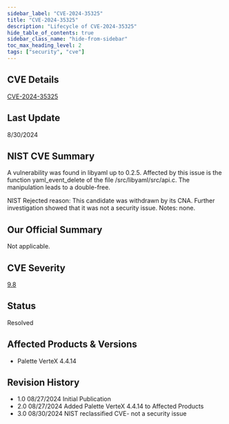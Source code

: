 ```yaml
---
sidebar_label: "CVE-2024-35325"
title: "CVE-2024-35325"
description: "Lifecycle of CVE-2024-35325"
hide_table_of_contents: true
sidebar_class_name: "hide-from-sidebar"
toc_max_heading_level: 2
tags: ["security", "cve"]
---
```


## CVE Details

[CVE-2024-35325](https://nvd.nist.gov/vuln/detail/CVE-2024-35325)

## Last Update

8/30/2024

## NIST CVE Summary

A vulnerability was found in libyaml up to 0.2.5. Affected by this issue is the function yaml_event_delete of the file
/src/libyaml/src/api.c. The manipulation leads to a double-free.

NIST Rejected reason: This candidate was withdrawn by its CNA. Further investigation showed that it was not a security issue. Notes: none.

## Our Official Summary

Not applicable.

## CVE Severity

[9.8](https://nvd.nist.gov/vuln/detail/CVE-2024-35325)

## Status

Resolved

## Affected Products & Versions

- Palette VerteX 4.4.14

## Revision History

- 1.0 08/27/2024 Initial Publication
- 2.0 08/27/2024 Added Palette VerteX 4.4.14 to Affected Products
- 3.0 08/30/2024 NIST reclassified CVE- not a security issue
